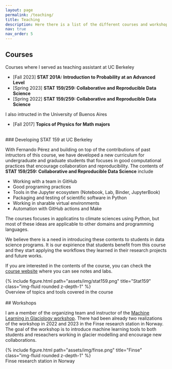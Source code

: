 ```yaml
---
layout: page
permalink: /teaching/
title: Teaching
description: Here there is a list of the different courses and workshops I taught. 
nav: true
nav_order: 5
---
```


## Courses 

Courses where I served as teaching assistant at UC Berkeley
- [Fall 2023] **STAT 201A:  Introduction to Probability at an Advanced Level**
- [Spring 2023] **STAT 159/259:  Collaborative and Reproducible Data Science**
- [Spring 2022] **STAT 159/259:  Collaborative and Reproducible Data Science**

I also intructed in the University of Buenos Aires 
- [Fall 2017] **Topics of Physics for Math majors**

</br>
### Developing STAT 159 at UC Berkeley

With Fernando Pérez and building on top of the contributions of past intructors of this course, we have developed a new curriculum for undergraduate and graduate students that focuses in good computational practices that encourage collaboration and reproducibility. The contents of **STAT 159/259:  Collaborative and Reproducible Data Science** include
- Working with a team in GitHub
- Good programing practices 
- Tools in the Jupyter ecosystem (Notebook, Lab, Binder, JupyterBook)
- Packaging and testing of scientific software in Python
- Working in sharable virtual environments
- Automation with GitHub actions and Make

The courses focuses in applicatins to climate sciences using Python, but most of these ideas are applicable to other domains and programming languages. 

We believe there is a need in introducing these contents to students in data science programs. It is our expirience that students benefit from this course and they start applying the workflows they learned in their research projects and future works. 

If you are interested in the contents of the course, you can check the [course website](https://ucb-stat-159-s23.github.io/site/) where you can see notes and labs.

<div class="row">
    <div class="col-sm mt-3 mt-md-0">
        {% include figure.html path="assets/img/stat159.png" title="Stat159" class="img-fluid rounded z-depth-1" %}
    </div>
</div>
<div class="caption">
    Overview of topics and tools covered in the course
</div>

</br>
## Workshops

I am a member of the organizing team and instructor of the [Machine Learning in Glaciology workshop](https://machine-learning-in-glaciology-workshop.github.io). There had been already two realizations of the workshop in 2022 and 2023 in the Finse research station in Norway. The goal of the workshop is to introduce machine learning tools to both students and reseachers working in glacier modelling and encourage new collaborations.  

<div class="row">
    <div class="col-sm mt-3 mt-md-0">
        {% include figure.html path="assets/img/finse.png" title="Finse" class="img-fluid rounded z-depth-1" %}
    </div>
</div>
<div class="caption">
    Finse research station in Norway 
</div>